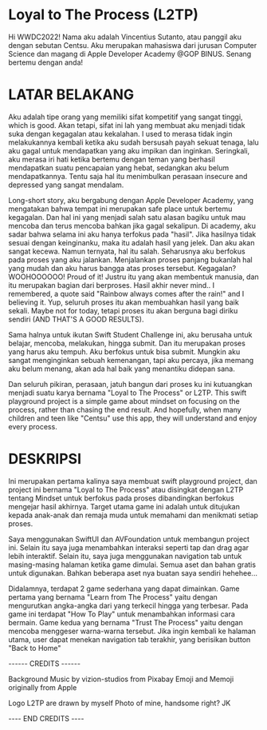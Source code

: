 #  Loyal to The Process (L2TP)

Hi WWDC2022! Nama aku adalah Vincentius Sutanto, atau panggil aku dengan sebutan Centsu. Aku merupakan mahasiswa dari jurusan Computer Science dan magang di Apple Developer Academy @GOP BINUS. Senang bertemu dengan anda!


LATAR BELAKANG
====================================================================================================
Aku adalah tipe orang yang memiliki sifat kompetitif yang sangat tinggi, which is good. Akan tetapi, sifat ini lah yang membuat aku menjadi tidak suka dengan kegagalan atau kekalahan. I used to merasa tidak ingin melakukannya kembali ketika aku sudah bersusah payah sekuat tenaga, lalu aku gagal untuk mendapatkan yang aku impikan dan inginkan. Seringkali, aku merasa iri hati ketika bertemu dengan teman yang berhasil mendapatkan suatu pencapaian yang hebat, sedangkan aku belum mendapatkannya. Tentu saja hal itu menimbulkan perasaan insecure and depressed yang sangat mendalam. 

Long-short story, aku bergabung dengan Apple Developer Academy, yang mengatakan bahwa tempat ini merupakan safe place untuk bertemu kegagalan. Dan hal ini yang menjadi salah satu alasan bagiku untuk mau mencoba dan terus mencoba bahkan jika gagal sekalipun. Di academy, aku sadar bahwa selama ini aku hanya terfokus pada "hasil". Jika hasilnya tidak sesuai dengan keinginanku, maka itu adalah hasil yang jelek. Dan aku akan sangat kecewa. Namun ternyata, hal itu salah. Seharusnya aku berfokus pada proses yang aku jalankan. Menjalankan proses panjang bukanlah hal yang mudah dan aku harus bangga atas proses tersebut. Kegagalan? WOOHOOOOOO! Proud of it! Justru itu yang akan membentuk manusia, dan itu merupakan bagian dari berproses. Hasil akhir never mind.. I remembered, a quote said "Rainbow always comes after the rain!" and I believing it. Yup, seluruh proses itu akan membuahkan hasil yang baik sekali. Maybe not for today, tetapi proses itu akan berguna bagi diriku sendiri (AND THAT'S A GOOD RESULTS).

Sama halnya untuk ikutan Swift Student Challenge ini, aku berusaha untuk belajar, mencoba, melakukan, hingga submit. Dan itu merupakan proses yang harus aku tempuh. Aku berfokus untuk bisa submit. Mungkin aku sangat menginginkan sebuah kemenangan, tapi aku percaya, jika memang aku belum menang, akan ada hal baik yang menantiku didepan sana. 

Dan seluruh pikiran, perasaan, jatuh bangun dari proses ku ini kutuangkan menjadi suatu karya bernama "Loyal to The Process" or L2TP. This swift playground project is a simple game about mindset on focusing on the process, rather than chasing the end result. And hopefully, when many children and teen like "Centsu" use this app, they will understand and enjoy every process.


DESKRIPSI
====================================================================================================
Ini merupakan pertama kalinya saya membuat swift playground project, dan project ini bernama "Loyal to The Process" atau disingkat dengan L2TP tentang Mindset untuk berfokus pada proses dibandingkan berfokus mengejar hasil akhirnya. Target utama game ini adalah untuk ditujukan kepada anak-anak dan remaja muda untuk memahami dan menikmati setiap proses. 
 
Saya menggunakan SwiftUI dan AVFoundation untuk membangun project ini. Selain itu saya juga menambahkan interaksi seperti tap dan drag agar lebih interaktif. Selain itu, saya juga menggunakan navigation tab untuk masing-masing halaman ketika game dimulai. Semua aset dan bahan gratis untuk digunakan. Bahkan beberapa aset nya buatan saya sendiri hehehee...

Didalamnya, terdapat 2 game sederhana yang dapat dimainkan. Game pertama yang bernama "Learn from The Process" yaitu dengan mengurutkan angka-angka dari yang terkecil hingga yang terbesar. Pada game ini terdapat "How To Play" untuk menambahkan informasi cara bermain.  Game kedua yang bernama "Trust The Process" yaitu dengan mencoba menggeser warna-warna tersebut. Jika ingin kembali ke halaman utama, user dapat menekan navigation tab terakhir, yang berisikan button "Back to Home"

------ CREDITS ------

Background Music by vizion-studios from Pixabay
Emoji and Memoji originally from Apple
 
Logo L2TP are drawn by myself
Photo of mine, handsome right? JK

---- END CREDITS ----
